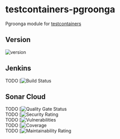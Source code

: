 # testcontainers-pgroonga
Pgroonga module for [testcontainers](https://www.testcontainers.org/)

## Version 
![version](https://img.shields.io/badge/version-0.1.0-blue.svg?cacheSeconds=2592000)

## Jenkins  
TODO [![Build Status]()

## Sonar Cloud  
TODO [![Quality Gate Status]()  
TODO [![Security Rating]()  
TODO [![Vulnerabilities]()  
TODO [![Coverage]()  
TODO [![Maintainability Rating]()  
